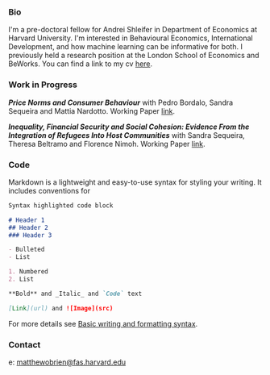 
### Bio

I'm a pre-doctoral fellow for Andrei Shleifer in Department of Economics at Harvard University. I'm interested in Behavioural Economics, International Development, and how machine learning can be informative for both. I previously held a research position at the London School of Economics and BeWorks. You can find a link to my cv <a href="cv.pdf">here</a>.

### Work in Progress

**_Price Norms and Consumer Behaviour_** with Pedro Bordalo, Sandra Sequeira and Mattia Nardotto. Working Paper <a href="cv.pdf">link</a>.

**_Inequality, Financial Security and Social Cohesion: Evidence
From the Integration of Refugees Into Host Communities_** with Sandra Sequeira, Theresa Beltramo and Florence Nimoh. Working Paper <a href="cv.pdf">link</a>.



### Code

Markdown is a lightweight and easy-to-use syntax for styling your writing. It includes conventions for

```markdown
Syntax highlighted code block

# Header 1
## Header 2
### Header 3

- Bulleted
- List

1. Numbered
2. List

**Bold** and _Italic_ and `Code` text

[Link](url) and ![Image](src)
```

For more details see [Basic writing and formatting syntax](https://docs.github.com/en/github/writing-on-github/getting-started-with-writing-and-formatting-on-github/basic-writing-and-formatting-syntax).


### Contact

e: matthewobrien@fas.harvard.edu
